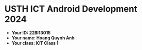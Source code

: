 USTH ICT Android Development 2024
========================================

* **Your ID: 22BI13015**
* **Your name: Hoang Quynh Anh**
* **Your class: ICT Class 1**

